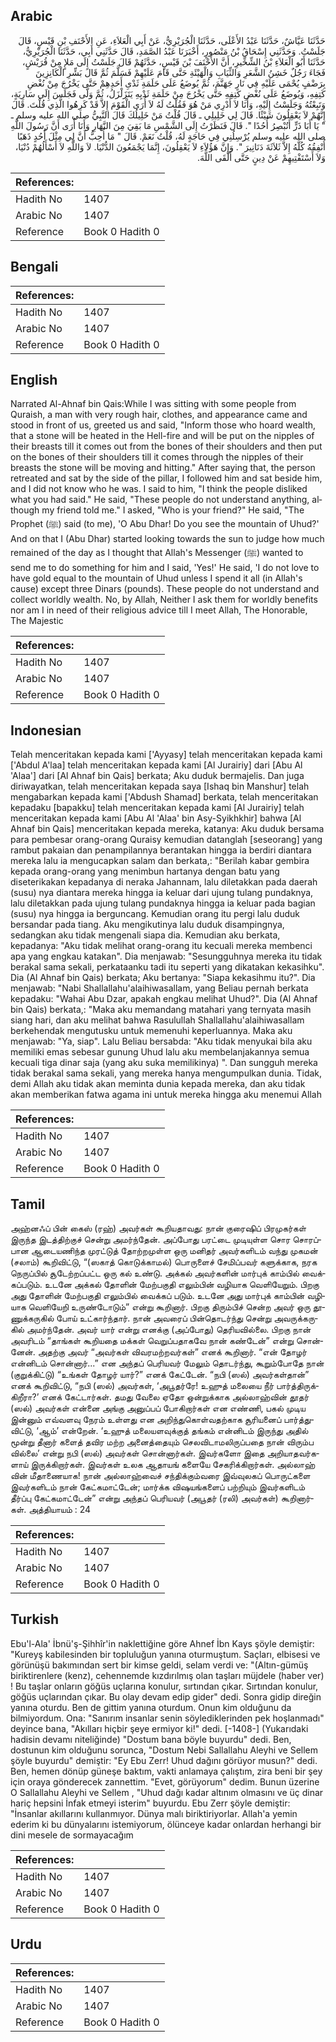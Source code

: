 ## Arabic


<div dir="rtl" lang="ar" style={{fontSize:'larger',backgroundColor:'#f8f9fa',padding:20}}>
حَدَّثَنَا عَيَّاشٌ، حَدَّثَنَا عَبْدُ الأَعْلَى، حَدَّثَنَا الْجُرَيْرِيُّ، عَنْ أَبِي الْعَلاَءِ، عَنِ الأَحْنَفِ بْنِ قَيْسٍ، قَالَ جَلَسْتُ‏.‏ وَحَدَّثَنِي إِسْحَاقُ بْنُ مَنْصُورٍ، أَخْبَرَنَا عَبْدُ الصَّمَدِ، قَالَ حَدَّثَنِي أَبِي، حَدَّثَنَا الْجُرَيْرِيُّ، حَدَّثَنَا أَبُو الْعَلاَءِ بْنُ الشِّخِّيرِ، أَنَّ الأَحْنَفَ بْنَ قَيْسٍ، حَدَّثَهُمْ قَالَ جَلَسْتُ إِلَى مَلإٍ مِنْ قُرَيْشٍ، فَجَاءَ رَجُلٌ خَشِنُ الشَّعَرِ وَالثِّيَابِ وَالْهَيْئَةِ حَتَّى قَامَ عَلَيْهِمْ فَسَلَّمَ ثُمَّ قَالَ بَشِّرِ الْكَانِزِينَ بِرَضْفٍ يُحْمَى عَلَيْهِ فِي نَارِ جَهَنَّمَ، ثُمَّ يُوضَعُ عَلَى حَلَمَةِ ثَدْىِ أَحَدِهِمْ حَتَّى يَخْرُجَ مِنْ نُغْضِ كَتِفِهِ، وَيُوضَعُ عَلَى نُغْضِ كَتِفِهِ حَتَّى يَخْرُجَ مِنْ حَلَمَةِ ثَدْيِهِ يَتَزَلْزَلُ، ثُمَّ وَلَّى فَجَلَسَ إِلَى سَارِيَةٍ، وَتَبِعْتُهُ وَجَلَسْتُ إِلَيْهِ، وَأَنَا لاَ أَدْرِي مَنْ هُوَ فَقُلْتُ لَهُ لاَ أُرَى الْقَوْمَ إِلاَّ قَدْ كَرِهُوا الَّذِي قُلْتَ‏.‏ قَالَ إِنَّهُمْ لاَ يَعْقِلُونَ شَيْئًا‏.‏ قَالَ لِي خَلِيلِي ـ قَالَ قُلْتُ مَنْ خَلِيلُكَ قَالَ النَّبِيُّ صلى الله عليه وسلم ـ ‏"‏ يَا أَبَا ذَرٍّ أَتُبْصِرُ أُحُدًا ‏"‏‏.‏ قَالَ فَنَظَرْتُ إِلَى الشَّمْسِ مَا بَقِيَ مِنَ النَّهَارِ وَأَنَا أُرَى أَنَّ رَسُولَ اللَّهِ صلى الله عليه وسلم يُرْسِلُنِي فِي حَاجَةٍ لَهُ، قُلْتُ نَعَمْ‏.‏ قَالَ ‏"‏ مَا أُحِبُّ أَنَّ لِي مِثْلَ أُحُدٍ ذَهَبًا أُنْفِقُهُ كُلَّهُ إِلاَّ ثَلاَثَةَ دَنَانِيرَ ‏"‏‏.‏ وَإِنَّ هَؤُلاَءِ لاَ يَعْقِلُونَ، إِنَّمَا يَجْمَعُونَ الدُّنْيَا‏.‏ لاَ وَاللَّهِ لاَ أَسْأَلُهُمْ دُنْيَا، وَلاَ أَسْتَفْتِيهِمْ عَنْ دِينٍ حَتَّى أَلْقَى اللَّهَ‏.‏
</div>
<div style={{backgroundColor:'#f8f9fa',padding:20, marginBottom: 10}}><table> <thead> <tr> <th>References:</th> <th></th> </tr> </thead> <tbody><tr><td>Hadith No</td><td>1407</td></tr><tr><td>Arabic No</td><td>1407</td></tr><tr><td>Reference</td><td>Book 0 Hadith 0</td></tr></tbody></table></div>

## Bengali


<div dir="ltr" lang="bn" style={{fontSize:'larger',backgroundColor:'#f8f9fa',padding:20}}>

</div>
<div style={{backgroundColor:'#f8f9fa',padding:20, marginBottom: 10}}><table> <thead> <tr> <th>References:</th> <th></th> </tr> </thead> <tbody><tr><td>Hadith No</td><td>1407</td></tr><tr><td>Arabic No</td><td>1407</td></tr><tr><td>Reference</td><td>Book 0 Hadith 0</td></tr></tbody></table></div>

## English


<div dir="ltr" lang="en" style={{fontSize:'larger',backgroundColor:'#f8f9fa',padding:20}}>
Narrated Al-Ahnaf bin Qais:While I was sitting with some people from Quraish, a man with very rough hair, clothes, and appearance came and stood in front of us, greeted us and said, "Inform those who hoard wealth, that a stone will be heated in the Hell-fire and will be put on the nipples of their breasts till it comes out from the bones of their shoulders and then put on the bones of their shoulders till it comes through the nipples of their breasts the stone will be moving and hitting." After saying that, the person retreated and sat by the side of the pillar, I followed him and sat beside him, and I did not know who he was. I said to him, "I think the people disliked what you had said." He said, "These people do not understand anything, although my friend told me." I asked, "Who is your friend?" He said, "The Prophet (ﷺ) said (to me), 'O Abu Dhar! Do you see the mountain of Uhud?' And on that I (Abu Dhar) started looking towards the sun to judge how much remained of the day as I thought that Allah's Messenger (ﷺ) wanted to send me to do something for him and I said, 'Yes!' He said, 'I do not love to have gold equal to the mountain of Uhud unless I spend it all (in Allah's cause) except three Dinars (pounds). These people do not understand and collect worldly wealth. No, by Allah, Neither I ask them for worldly benefits nor am I in need of their religious advice till I meet Allah, The Honorable, The Majestic
</div>
<div style={{backgroundColor:'#f8f9fa',padding:20, marginBottom: 10}}><table> <thead> <tr> <th>References:</th> <th></th> </tr> </thead> <tbody><tr><td>Hadith No</td><td>1407</td></tr><tr><td>Arabic No</td><td>1407</td></tr><tr><td>Reference</td><td>Book 0 Hadith 0</td></tr></tbody></table></div>

## Indonesian


<div dir="ltr" lang="id" style={{fontSize:'larger',backgroundColor:'#f8f9fa',padding:20}}>
Telah menceritakan kepada kami ['Ayyasy] telah menceritakan kepada kami ['Abdul A'laa] telah menceritakan kepada kami [Al Jurairiy] dari [Abu Al 'Alaa'] dari [Al Ahnaf bin Qais] berkata; Aku duduk bermajelis. Dan juga diriwayatkan, telah menceritakan kepada saya [Ishaq bin Manshur] telah mengabarkan kepada kami ['Abdush Shamad] berkata, telah menceritakan kepadaku [bapakku] telah menceritakan kepada kami [Al Jurairiy] telah menceritakan kepada kami [Abu Al 'Alaa' bin Asy-Syikhkhir] bahwa [Al Ahnaf bin Qais] menceritakan kepada mereka, katanya: Aku duduk bersama para pembesar orang-orang Quraisy kemudian datanglah [seseorang] yang rambut pakaian dan penampilannya berantakan hingga ia berdiri diantara mereka lalu ia mengucapkan salam dan berkata,: "Berilah kabar gembira kepada orang-orang yang menimbun hartanya dengan batu yang diseterikakan kepadanya di neraka Jahannam, lalu diletakkan pada daerah (susu) nya diantara mereka hingga ia keluar dari ujung tulang pundaknya, lalu diletakkan pada ujung tulang pundaknya hingga ia keluar pada bagian (susu) nya hingga ia berguncang. Kemudian orang itu pergi lalu duduk bersandar pada tiang. Aku mengikutinya lalu duduk disampingnya, sedangkan aku tidak mengenali siapa dia. Kemudian aku berkata, kepadanya: "Aku tidak melihat orang-orang itu kecuali mereka membenci apa yang engkau katakan". Dia menjawab: "Sesungguhnya mereka itu tidak berakal sama sekali, perkataanku tadi itu seperti yang dikatakan kekasihku". Dia (Al Ahnaf bin Qais) berkata; Aku bertanya: "Siapa kekasihmu itu?". Dia menjawab: "Nabi Shallallahu'alaihiwasallam, yang Beliau pernah berkata kepadaku: "Wahai Abu Dzar, apakah engkau melihat Uhud?". Dia (Al Ahnaf bin Qais) berkata,: "Maka aku memandang matahari yang ternyata masih siang hari, dan aku melihat bahwa Rasulullah Shallallahu'alaihiwasallam berkehendak mengutusku untuk memenuhi keperluannya. Maka aku menjawab: "Ya, siap". Lalu Beliau bersabda: "Aku tidak menyukai bila aku memiliki emas sebesar gunung Uhud lalu aku membelanjakannya semua kecuali tiga dinar saja (yang aku suka memilikinya) ". Dan sungguh mereka tidak berakal sama sekali, yang mereka hanya mengumpulkan dunia. Tidak, demi Allah aku tidak akan meminta dunia kepada mereka, dan aku tidak akan memberikan fatwa agama ini untuk mereka hingga aku menemui Allah
</div>
<div style={{backgroundColor:'#f8f9fa',padding:20, marginBottom: 10}}><table> <thead> <tr> <th>References:</th> <th></th> </tr> </thead> <tbody><tr><td>Hadith No</td><td>1407</td></tr><tr><td>Arabic No</td><td>1407</td></tr><tr><td>Reference</td><td>Book 0 Hadith 0</td></tr></tbody></table></div>

## Tamil


<div dir="ltr" lang="ta" style={{fontSize:'larger',backgroundColor:'#f8f9fa',padding:20}}>
அஹ்னஃப் பின் கைஸ் (ரஹ்) அவர்கள் கூறியதாவது: நான் குரைஷிப் பிரமுகர்கள் இருந்த இடத்திற்குச் சென்று அமர்ந்தேன். அப்போது பரட்டை முடியுள்ள சொர சொரப்பான ஆடையணிந்த முரட்டுத் தோற்றமுள்ள ஒரு மனிதர் அவர்களிடம் வந்து முகமன் (சலாம்) கூறிவிட்டு, “(ஸகாத் கொடுக்காமல்) பொருளைச் சேமிப்பவர் களுக்காக, நரக நெருப்பில் சூடேற்றப்பட்ட ஒரு கல் உண்டு. அக்கல் அவர்களின் மார்புக் காம்பில் வைக்கப்படும். உடனே அக்கல் தோளின் மேற்பகுதி எலும்பின் வழியாக வெளியேறும். பிறகு அது தோளின் மேற்பகுதி எலும்பில் வைக்கப் படும். உடனே அது மார்புக் காம்பின் வழியாக வெளியேறி உருண்டோடும்” என்று கூறினார். பிறகு திரும்பிச் சென்ற அவர் ஒரு தூணுக்கருகில் போய் உட்கார்ந்தார். நான் அவரைப் பின்தொடர்ந்து சென்று அவருக்கருகில் அமர்ந்தேன். அவர் யார் என்று எனக்கு (அப்போது) தெரியவில்லை. பிறகு நான் அவரிடம் “தாங்கள் கூறியதை மக்கள் வெறுப்பதாகவே நான் கண்டேன்” என்று சொன்னேன். அதற்கு அவர் “அவர்கள் விவரமற்றவர்கள்” எனக் கூறினார். “என் தோழர் என்னிடம் சொன்னார்...” என அந்தப் பெரியவர் மேலும் தொடர்ந்து, கூறும்போதே நான் (குறுக்கிட்டு) “உங்கள் தோழர் யார்?” எனக் கேட்டேன். “நபி (ஸல்) அவர்கள்தான்” எனக் கூறிவிட்டு, “நபி (ஸல்) அவர்கள், ‘அபூதர்ரே! உஹுத் மலையை நீர் பார்த்திருக்கிறீரா?’ எனக் கேட்டார்கள். தமது வேலை ஏதோ ஒன்றுக்காக அல்லாஹ்வின் தூதர் (ஸல்) அவர்கள் என்னை அங்கு அனுப்பப் போகிறார்கள் என எண்ணி, பகல் முடிய இன்னும் எவ்வளவு நேரம் உள்ளது என அறிந்துகொள்வதற்காக சூரியனைப் பார்த்துவிட்டு, ‘ஆம்’ என்றேன். ‘உஹுத் மலையளவுக்குத் தங்கம் என்னிடம் இருந்து அதில் மூன்று தீனார் களைத் தவிர மற்ற அனைத்தையும் செலவிடாமலிருப்பதை நான் விரும்ப வில்லை’ என்று நபி (ஸல்) அவர்கள் சொன்னார்கள். இவர்களோ இதை அறியாதவர்களாய் இருக்கிறார்கள். இவர்கள் உலக ஆதாயங் களையே சேகரிக்கிறார்கள். அல்லாஹ் வின் மீதாணையாக! நான் அல்லாஹ்வைச் சந்திக்கும்வரை இவ்வுலகப் பொருட்களை இவர்களிடம் நான் கேட்கமாட்டேன்; மார்க்க விஷயங்களைப் பற்றியும் இவர்களிடம் தீர்ப்பு கேட்கமாட்டேன்” என்று அந்தப் பெரியவர் (அபூதர் (ரலி) அவர்கள்) கூறினார்கள். அத்தியாயம் : 24
</div>
<div style={{backgroundColor:'#f8f9fa',padding:20, marginBottom: 10}}><table> <thead> <tr> <th>References:</th> <th></th> </tr> </thead> <tbody><tr><td>Hadith No</td><td>1407</td></tr><tr><td>Arabic No</td><td>1407</td></tr><tr><td>Reference</td><td>Book 0 Hadith 0</td></tr></tbody></table></div>

## Turkish


<div dir="ltr" lang="tr" style={{fontSize:'larger',backgroundColor:'#f8f9fa',padding:20}}>
Ebu'l-Ala' İbnü'ş-Şihhîr'in naklettiğine göre Ahnef İbn Kays şöyle demiştir: "Kureyş kabilesinden bir topluluğun yanına oturmuştum. Saçları, elbisesi ve görünüşü bakımından sert bir kimse geldi, selam verdi ve: "(Altın-gümüş biriktirenlere (kenz), cehennemde kızdırılmış olan taşları müjdele (haber ver) ! Bu taşlar onların göğüs uçlarına konulur, sırtından çıkar. Sırtından konulur, göğüs uçlarından çıkar. Bu olay devam edip gider" dedi. Sonra gidip direğin yanına oturdu. Ben de gittim yanına oturdum. Onun kim olduğunu da bilmiyordum. Ona: "Sanırım insanlar senin söylediklerinden pek hoşlanmadı" deyince bana, "Akılları hiçbir şeye ermiyor ki!" dedi. [-1408-] (Yukarıdaki hadisin devamı niteliğinde) "Dostum bana böyle buyurdu" dedi. Ben, dostunun kim olduğunu sorunca, "Dostum Nebi Sallallahu Aleyhi ve Sellem şöyle buyurdu" demiştir: "Ey Ebu Zerr! Uhud dağını görüyor musun?" dedi. Ben, hemen dönüp güneşe baktım, vakti anlamaya çalıştım, zira beni bir şey için oraya gönderecek zannettim. "Evet, görüyorum" dedim. Bunun üzerine O Sallallahu Aleyhi ve Sellem , "Uhud dağı kadar altınım olmasını ve üç dinar hariç hepsini İnfak etmeyi isterim" buyurdu. Ebu Zerr şöyle demiştir: "İnsanlar akıllarını kullanmıyor. Dünya malı biriktiriyorlar. Allah'a yemin ederim ki bu dünyalarını istemiyorum, ölünceye kadar onlardan herhangi bir dini mesele de sormayacağım
</div>
<div style={{backgroundColor:'#f8f9fa',padding:20, marginBottom: 10}}><table> <thead> <tr> <th>References:</th> <th></th> </tr> </thead> <tbody><tr><td>Hadith No</td><td>1407</td></tr><tr><td>Arabic No</td><td>1407</td></tr><tr><td>Reference</td><td>Book 0 Hadith 0</td></tr></tbody></table></div>

## Urdu


<div dir="rtl" lang="ur" style={{fontSize:'larger',backgroundColor:'#f8f9fa',padding:20}}>

</div>
<div style={{backgroundColor:'#f8f9fa',padding:20, marginBottom: 10}}><table> <thead> <tr> <th>References:</th> <th></th> </tr> </thead> <tbody><tr><td>Hadith No</td><td>1407</td></tr><tr><td>Arabic No</td><td>1407</td></tr><tr><td>Reference</td><td>Book 0 Hadith 0</td></tr></tbody></table></div>